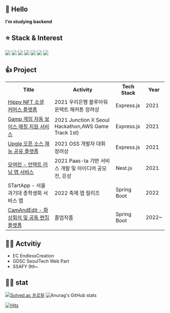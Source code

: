 ##  👋 Hello
**I'm studying backend** 

## ⭐️ Stack & Interest
<div>
<img src="https://img.shields.io/badge/javascript-F7DF1E?style=for-the-badge&logo=javascript&logoColor=white">
<img src="https://img.shields.io/badge/nestjs-E0234E?style=for-the-badge&logo=nestjs&logoColor=white">
<img src="https://img.shields.io/badge/springboot-6DB33F?style=for-the-badge&logo=springboot&logoColor=white">
<img src="https://img.shields.io/badge/docker-2496ED?style=for-the-badge&logo=docker&logoColor=white">
<img src="https://img.shields.io/badge/MySQL-4479A1?style=for-the-badge&logo=MySQL&logoColor=white">
<img src="https://img.shields.io/badge/redis-DC382D?style=for-the-badge&logo=redis&logoColor=white">
<img src="https://img.shields.io/badge/elasticsearch-005571?style=for-the-badge&logo=elasticsearch&logoColor=white">
</div>

## 👍 Project
<table>
  <tr>
    <th>Title</th>
    <th>Activity</th>
    <th>Tech Stack</th>
    <th>Year</th>
  </tr>
  <tr>
    <td><a href="https://github.com/woori-hippy/hippy_back" target="_blank">Hippy NFT 소셜 커머스 플랫폼</a></td>
    <td>2021 우리은행 블루아워 온택트 해커톤 장려상</td>
    <td>Express.js</td>
    <td>2021</td>
  </tr>
  <tr>
    <td><a href="https://github.com/junction-hippy/junction_hippy_back" target="_blank">Gamp 게임 자동 보이스 매칭 지원 서비스</a></td>
    <td>2021 Junction X Seoul Hackathon,AWS Game Track 1st)</td>
    <td>Express.js</td>
    <td>2021</td>
  </tr>
  <tr>
    <td><a href="https://github.com/Jandy-SeoulTech/Jandy_Web_Back">Upgle 오픈 소스 재능 공유 플랫폼</a></td>
    <td>2021 OSS 개발자 대회 장려상</td>
    <td>Express.js</td>
    <td>2021</td>
  </tr>
  <tr>
    <td><a href="https://github.com/MoyeoRun/MoyeoRun_Back">모여런 - 언택트 러닝 앱 서비스 </a></td>
    <td>2021 Paas-ta 기반 서비스 개발 및 아이디어 공모전, 은상</td>
    <td>Nest.js</td>
    <td>2021</td>
  </tr>
  <tr>
    <td>STartApp - 서울과기대 총학생회 서비스 앱</td>
    <td>2022 축제 앱 릴리즈</td>
    <td>Spring Boot</td>
    <td>2022</td>
  </tr>
  <tr>
    <td><a href="https://github.com/TeamDiligence/CamAndEdit_Api">CamAndEdit - 화상회의 및 공동 편집 플랫폼</a></td>
    <td>졸업작품</td>
    <td>Spring Boot</td>
    <td>2022~</td>
  </tr>
</table>

## 🏃‍♀️ Actvitiy
- EC EndlessCreation  
- GDSC SeoulTech Web Part
- SSAFY 9th~

## 🏋🏻 stat
[![Solved.ac
프로필](http://mazassumnida.wtf/api/v2/generate_badge?boj=benchpress)](https://solved.ac/benchpress)
![Anurag's GitHub stats](https://github-readme-stats.vercel.app/api?username=InHyeok-J&show_icons=true&theme=radical)


[![Hits](https://hits.seeyoufarm.com/api/count/incr/badge.svg?url=https%3A%2F%2Fgithub.com%2FInHyeok-J&count_bg=%239BAC90&title_bg=%23555555&icon=&icon_color=%23E7E7E7&title=hits&edge_flat=false)](https://hits.seeyoufarm.com)
